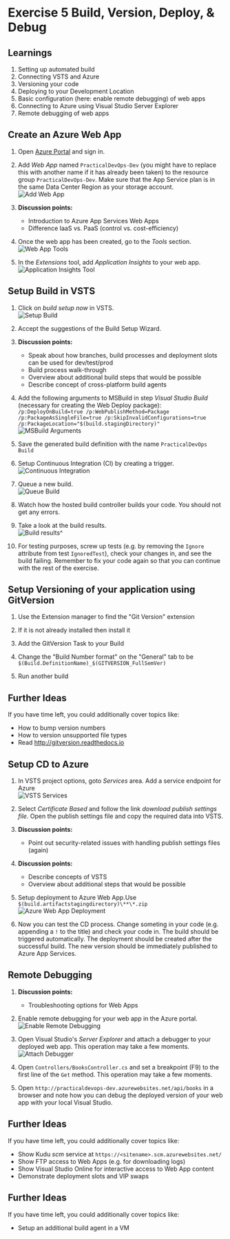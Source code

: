# Exercise 5 Build, Version, Deploy, & Debug


## Learnings

1. Setting up automated build
1. Connecting VSTS and Azure
2. Versioning your code
2. Deploying to your Development Location
1. Basic configuration (here: enable remote debugging) of web apps
1. Connecting to Azure using Visual Studio Server Explorer
1. Remote debugging of web apps


## Create an Azure Web App

1. Open [Azure Portal](https://portal.azure.com) and sign in.

1. Add *Web App* named `PracticalDevOps-Dev` (you might have to replace this with another name if it has already been taken) to the resource group `PracticalDevOps-Dev`. Make sure that the App Service plan is in the same Data Center Region as your storage account.<br/>
   ![Add Web App](img/create-web-app.png)

1. **Discussion points:**
   * Introduction to Azure App Services Web Apps
   * Difference IaaS vs. PaaS (control vs. cost-efficiency)

1. Once the web app has been created, go to the *Tools* section.<br/>
   ![Web App Tools](img/web-app-tools.png)
   
1. In the *Extensions* tool, add *Application Insights* to your web app.<br/>
   ![Application Insights Tool](img/web-app-application-insights.png) 

## Setup Build in VSTS

1. Click on *build setup now* in VSTS.<br/>
   ![Setup Build](img/vsts-setup-build.png)

1. Accept the suggestions of the Build Setup Wizard.

1. **Discussion points:**
   * Speak about how branches, build processes and deployment slots can be used for dev/test/prod
   * Build process walk-through
   * Overview about additional build steps that would be possible
   * Describe concept of cross-platform build agents

1. Add the following arguments to MSBuild in step *Visual Studio Build* (necessary for creating the Web Deploy package): `/p:DeployOnBuild=true /p:WebPublishMethod=Package /p:PackageAsSingleFile=true /p:SkipInvalidConfigurations=true /p:PackageLocation="$(build.stagingDirectory)"`<br/>
   ![MSBuild Arguments](img/vsts-msbuild-arguments.png)

1. Save the generated build definition with the name `PracticalDevOps Build`
   
1. Setup Continuous Integration (CI) by creating a trigger.<br/>
   ![Continuous Integration](img/vsts-trigger-build.png)

1. Queue a new build.<br/>
   ![Queue Build](img/vsts-queue-build.png)

1. Watch how the hosted build controller builds your code. You should not get any errors.

1. Take a look at the build results.<br/>
   ![Build results](img/vsts-build-results.png)^
   
1. For testing purposes, screw up tests (e.g. by removing the `Ignore` attribute from test `IgnoredTest`), check your changes in, and see the build failing. Remember to fix your code again so that you can continue with the rest of the exercise.

## Setup Versioning of your application using GitVersion

1. Use the Extension manager to find the "Git Version" extension

1. If it is not already installed then install it

1. Add the GitVersion Task to your Build

1. Change the "Build Number format" on the "General" tab to be `$(Build.DefinitionName)_$(GITVERSION_FullSemVer)`

1. Run another build

## Further Ideas

If you have time left, you could additionally cover topics like:

* How to bump version numbers
* How to version unsupported file types
* Read http://gitversion.readthedocs.io 

## Setup CD to Azure

1. In VSTS project options, goto *Services* area. Add a service endpoint for Azure<br/>
   ![VSTS Services](/img/vsts-connect-azure.png)

1. Select *Certificate Based* and follow the link *download publish settings file*. Open the publish settings file and copy the required data into VSTS.

1. **Discussion points:**
   * Point out security-related issues with handling publish settings files (again)

1. **Discussion points:**
   * Describe concepts of VSTS
   * Overview about additional steps that would be possible
   
1. Setup deployment to Azure Web App.Use `$(build.artifactstagingdirectory)\**\*.zip`<br/>
   ![Azure Web App Deployment](img/vsts-azure-web-app-deployment.png)

1. Now you can test the CD process. Change someting in your code (e.g. appending a `!` to the title) and check your code in. The build should be triggered automatically. The deployment should be created after the successful build. The new version should be immediately published to Azure App Services. 

## Remote Debugging

1. **Discussion points:**
   * Troubleshooting options for Web Apps

1. Enable remote debugging for your web app in the Azure portal.<br/>
   ![Enable Remote Debugging](img/enable-remote-debugging.png)

1. Open Visual Studio's *Server Explorer* and attach a debugger to your deployed web app. This operation may take a few moments.<br/>
   ![Attach Debugger](img/attach-debugger-server-explorer.png)

1. Open `Controllers/BooksController.cs` and set a breakpoint (F9) to the first line of the `Get` method. This operation may take a few moments.

1. Open `http://practicaldevops-dev.azurewebsites.net/api/books` in a browser and note how you can debug the deployed version of your web app with your local Visual Studio.

   
## Further Ideas

If you have time left, you could additionally cover topics like:

* Show Kudu *scm* service at `https://<sitename>.scm.azurewebsites.net/`
* Show FTP access to Web Apps (e.g. for downloading logs)
* Show Visual Studio Online for interactive access to Web App content
* Demonstrate deployment slots and VIP swaps

## Further Ideas

If you have time left, you could additionally cover topics like:

* Setup an additional build agent in a VM
